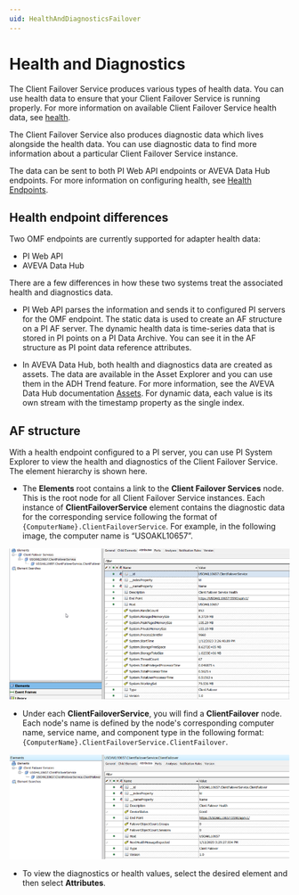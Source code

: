 ```yaml
---
uid: HealthAndDiagnosticsFailover
---
```


# Health and Diagnostics

The Client Failover Service produces various types of health data. You can use health data to ensure that your Client Failover Service is running properly. For more information on available Client Failover Service health data, see [health](xref:ClientFailoverHealth).

The Client Failover Service also produces diagnostic data which lives alongside the health data. You can use diagnostic data to find more information about a particular Client Failover Service instance. 

The data can be sent to both PI Web API endpoints or AVEVA Data Hub endpoints. For more information on configuring health, see [Health Endpoints](xref:HealthEndpoints).

## Health endpoint differences

Two OMF endpoints are currently supported for adapter health data:

- PI Web API
- AVEVA Data Hub

There are a few differences in how these two systems treat the associated health and diagnostics data.

- PI Web API parses the information and sends it to configured PI servers for the OMF endpoint. The static data is used to create an AF structure on a PI AF server. The dynamic health data is time-series data that is stored in PI points on a PI Data Archive. You can see it in the AF structure as PI point data reference attributes.

- In AVEVA Data Hub, both health and diagnostics data are created as assets. The data are available in the Asset Explorer and you can use them in the ADH Trend feature. For more information, see the AVEVA Data Hub documentation [Assets](https://docs.osisoft.com/bundle/ocs/page/add-organize-data/organize-data/assets/asset-concept.html). For dynamic data, each value is its own stream with the timestamp property as the single index.

## AF structure

With a health endpoint configured to a PI server, you can use PI System Explorer to view the health and diagnostics of the Client Failover Service. The element hierarchy is shown here.

- The **Elements** root contains a link to the **Client Failover Services** node. This is the root node for all Client Failover Service instances. Each instance of **ClientFailoverService** element contains the diagnostic data for the corresponding service following the format of `{ComputerName}.ClientFailoverService`. For example, in the following image, the computer name is “USOAKL10657”.

![Health&Diagnostics](../images/elements-root.png)

- Under each **ClientFailoverService**, you will find a **ClientFailover** node. Each node's name is defined by the node's corresponding computer name, service name, and component type in the following format: `{ComputerName}.ClientFailoverService.ClientFailover`.
  
![Health&Diagnostics](../images/client-failover-node.png)

- To view the diagnostics or health values, select the desired element and then select **Attributes**.
